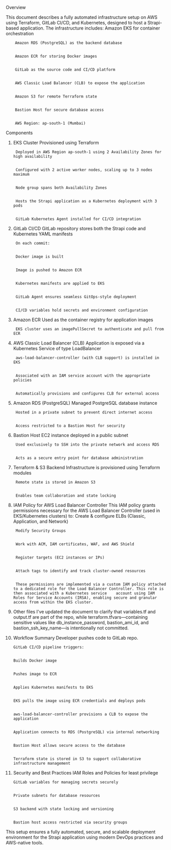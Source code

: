 Overview

This document describes a fully automated infrastructure setup on AWS using Terraform, GitLab CI/CD, and Kubernetes, designed to host a Strapi-based application. The infrastructure includes:
Amazon EKS for container orchestration


        Amazon RDS (PostgreSQL) as the backend database


        Amazon ECR for storing Docker images


        GitLab as the source code and CI/CD platform


        AWS Classic Load Balancer (CLB) to expose the application


        Amazon S3 for remote Terraform state


        Bastion Host for secure database access


        AWS Region: ap-south-1 (Mumbai)



Components
1. EKS Cluster
        Provisioned using Terraform


        Deployed in AWS Region ap-south-1 using 2 Availability Zones for high availability


        Configured with 2 active worker nodes, scaling up to 3 nodes maximum


        Node group spans both Availability Zones


        Hosts the Strapi application as a Kubernetes deployment with 3 pods


        GitLab Kubernetes Agent installed for CI/CD integration


2. GitLab CI/CD
        GitLab repository stores both the Strapi code and Kubernetes YAML manifests


        On each commit:


        Docker image is built


        Image is pushed to Amazon ECR


        Kubernetes manifests are applied to EKS


        GitLab Agent ensures seamless GitOps-style deployment


        CI/CD variables hold secrets and environment configuration


3. Amazon ECR
        Used as the container registry for application images


        EKS cluster uses an imagePullSecret to authenticate and pull from ECR


4. AWS Classic Load Balancer (CLB)
        Application is exposed via a Kubernetes Service of type LoadBalancer


        aws-load-balancer-controller (with CLB support) is installed in EKS


        Associated with an IAM service account with the appropriate policies


        Automatically provisions and configures CLB for external access


5. Amazon RDS (PostgreSQL)
        Managed PostgreSQL database instance


        Hosted in a private subnet to prevent direct internet access


        Access restricted to a Bastion Host for security


6. Bastion Host
        EC2 instance deployed in a public subnet


        Used exclusively to SSH into the private network and access RDS


        Acts as a secure entry point for database administration


7. Terraform & S3 Backend
        Infrastructure is provisioned using Terraform modules


        Remote state is stored in Amazon S3


        Enables team collaboration and state locking


8. IAM Policy for AWS Load Balancer Controller
        This IAM policy grants permissions necessary for the AWS Load Balancer Controller (used in EKS/Kubernetes clusters) to:
        Create & configure ELBs (Classic, Application, and Network)


        Modify Security Groups


        Work with ACM, IAM certificates, WAF, and AWS Shield


        Register targets (EC2 instances or IPs)


        Attach tags to identify and track cluster-owned resources


        These permissions are implemented via a custom IAM policy attached to a dedicated role for the Load Balancer Controller. This role is then associated with a Kubernetes service    account using IAM Roles for Service Accounts (IRSA), enabling secure and granular access from within the EKS cluster.

9. Other files
  I've updated the document to clarify that variables.tf and output.tf are part of the repo, while terraform.tfvars—containing sensitive values like db_instance_password, bastion_ami_id, and bastion_ssh_key_name—is intentionally not committed.

10. Workflow Summary
        Developer pushes code to GitLab repo.


        GitLab CI/CD pipeline triggers:


        Builds Docker image


        Pushes image to ECR


        Applies Kubernetes manifests to EKS


        EKS pulls the image using ECR credentials and deploys pods


        aws-load-balancer-controller provisions a CLB to expose the application


        Application connects to RDS (PostgreSQL) via internal networking


        Bastion Host allows secure access to the database


        Terraform state is stored in S3 to support collaborative infrastructure management



11. Security and Best Practices
        IAM Roles and Policies for least privilege


        GitLab variables for managing secrets securely


        Private subnets for database resources


        S3 backend with state locking and versioning


        Bastion host access restricted via security groups



This setup ensures a fully automated, secure, and scalable deployment environment for the Strapi application using modern DevOps practices and AWS-native tools.


